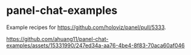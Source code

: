# panel-chat-examples

Example recipes for https://github.com/holoviz/panel/pull/5333.

https://github.com/ahuang11/panel-chat-examples/assets/15331990/247ed34a-aa76-4be4-8f83-70aca60af046

